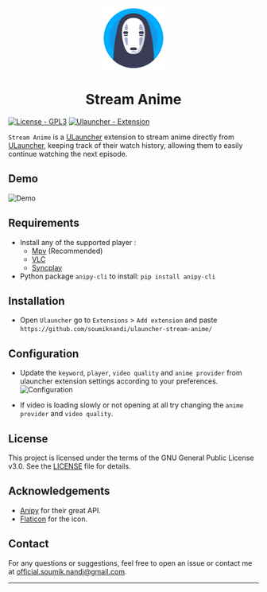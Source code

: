 <p align="center">
  <img src="images/icon.png" alt="Icon"/>
</p>

<h1 align="center">Stream Anime</h1>

[![License - GPL3](https://img.shields.io/badge/License-GPL3-2ea44f)](./LICENSE)
[![Ulauncher - Extension](https://img.shields.io/badge/Ulauncher-Extension-2ea44f)](https://ext.ulauncher.io/-/github-soumiknandi-ulauncher-stream-anime)

`Stream Anime` is a [ULauncher](https://ulauncher.io/) extension to stream anime directly from [ULauncher](https://ulauncher.io/), keeping track of their watch history, allowing them to easily continue watching the next episode.

## Demo
![Demo](https://github.com/user-attachments/assets/510fc413-b578-4734-a2de-b1f61f69cfbd)
 
## Requirements
- Install any of the supported player :
  - [Mpv](https://mpv.io) (Recommended)
  - [VLC](https://www.videolan.org/)
  - [Syncplay](https://syncplay.pl)
- Python  package `anipy-cli` to install: ```pip install anipy-cli```

## Installation
- Open `Ulauncher` go to `Extensions` > `Add extension` and paste ```https://github.com/soumiknandi/ulauncher-stream-anime/```

## Configuration
- Update the `keyword`, `player`, `video quality` and `anime provider` from ulauncher extension settings according to your preferences. ![Configuration](https://github.com/user-attachments/assets/adf71496-6f6d-4aa8-abb2-514d4e4aaf1c)

- If video is loading slowly or not opening at all try changing the `anime provider` and `video quality`.

## License
This project is licensed under the terms of the GNU General Public License v3.0. See the [LICENSE](./LICENSE) file for details.

## Acknowledgements
- [Anipy](https://github.com/sdaqo/anipy-clianipy) for their great API.
- [Flaticon](https://www.flaticon.com/free-icon/face_15427945) for the icon.

## Contact
For any questions or suggestions, feel free to open an issue or contact me at [official.soumik.nandi@gmail.com](mailto:official.soumik.nandi@gmail.com).

---
